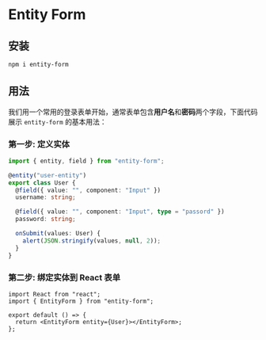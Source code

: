 # Entity Form

## 安装

```bash
npm i entity-form
```

## 用法

我们用一个常用的登录表单开始，通常表单包含**用户名**和**密码**两个字段，下面代码展示 `entity-form` 的基本用法：

### 第一步: 定义实体

```ts
import { entity, field } from "entity-form";

@entity("user-entity")
export class User {
  @field({ value: "", component: "Input" })
  username: string;

  @field({ value: "", component: "Input", type = "passord" })
  password: string;

  onSubmit(values: User) {
    alert(JSON.stringify(values, null, 2));
  }
}
```

### 第二步: 绑定实体到 React 表单

```tsx
import React from "react";
import { EntityForm } from "entity-form";

export default () => {
  return <EntityForm entity={User}></EntityForm>;
};
```
